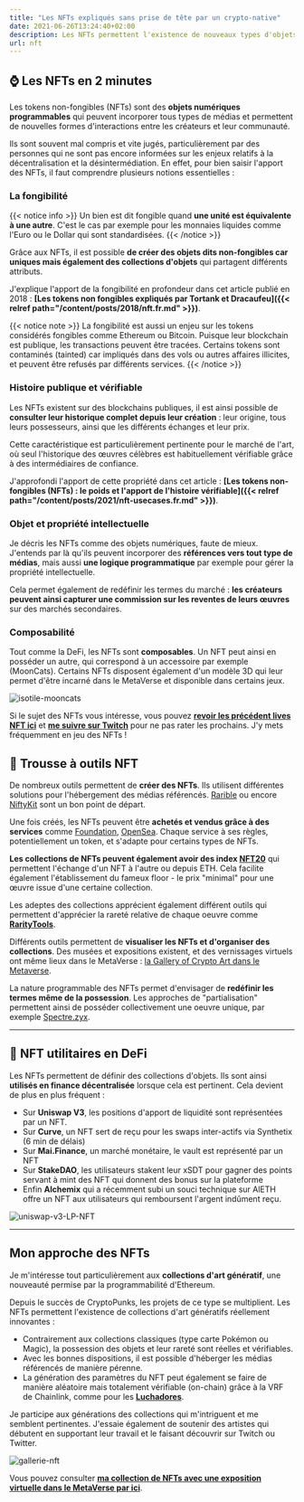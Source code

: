 ```yaml
---
title: "Les NFTs expliqués sans prise de tête par un crypto-native"
date: 2021-06-26T13:24:40+02:00
description: Les NFTs permettent l'existence de nouveaux types d'objets numériques dont peu encore comprennent réellement l'apport. Je vous explique les fondamentaux, ce qu'ils permettent de faire et comment les mobiliser.
url: nft
---
```


## ⌚ Les NFTs en 2 minutes

Les tokens non-fongibles (NFTs) sont des **objets numériques programmables** qui peuvent incorporer tous types de médias et permettent de nouvelles formes d'interactions entre les créateurs et leur communauté.

Ils sont souvent mal compris et vite jugés, particulièrement par des personnes qui ne sont pas encore informées sur les enjeux relatifs à la décentralisation et la désintermédiation. En effet, pour bien saisir l'apport des NFTs, il faut comprendre plusieurs notions essentielles :

### La fongibilité

{{< notice info >}}
Un bien est dit fongible quand **une unité est équivalente à une autre**. C'est le cas par exemple pour les monnaies liquides comme l'Euro ou le Dollar qui sont standardisées.
{{< /notice >}}

Grâce aux NFTs, il est possible **de créer des objets dits non-fongibles car uniques mais également des collections d'objets** qui partagent différents attributs. 

J'explique l'apport de la fongibilité en profondeur dans cet article publié en 2018 : **[Les tokens non fongibles expliqués par Tortank et Dracaufeu]({{< relref path="/content/posts/2018/nft.fr.md" >}})**.

{{< notice note >}}
La fongibilité est aussi un enjeu sur les tokens considérés fongibles comme Ethereum ou Bitcoin. Puisque leur blockchain est publique, les transactions peuvent être tracées. Certains tokens sont contaminés (tainted) car impliqués dans des vols ou autres affaires illicites, et peuvent être refusés par différents services.
{{< /notice >}}

### Histoire publique et vérifiable

Les NFTs existent sur des blockchains publiques, il est ainsi possible de **consulter leur historique complet depuis leur création** : leur origine, tous leurs possesseurs, ainsi que les différents échanges et leur prix.

Cette caractéristique est particulièrement pertinente pour le marché de l'art, où seul l'historique des œuvres célèbres est habituellement vérifiable grâce à des intermédiaires de confiance.

J'approfondi l'apport de cette propriété dans cet article : **[Les tokens non-fongibles (NFTs) : le poids et l'apport de l'histoire vérifiable]({{< relref path="/content/posts/2021/nft-usecases.fr.md" >}})**.

### Objet et propriété intellectuelle

Je décris les NFTs comme des objets numériques, faute de mieux. J'entends par là qu'ils peuvent incorporer des **références vers tout type de médias**, mais aussi **une logique programmatique** par exemple pour gérer la propriété intellectuelle. 

Cela permet également de redéfinir les termes du marché : **les créateurs peuvent ainsi capturer une commission sur les reventes de leurs œuvres** sur des marchés secondaires.


### Composabilité

Tout comme la DeFi, les NFTs sont **composables**. Un NFT peut ainsi en posséder un autre, qui correspond à un accessoire par exemple (MoonCats). Certains NFTs disposent également d'un modèle 3D qui leur permet d'être incarné dans le MetaVerse et disponible dans certains jeux.

![isotile-mooncats](/img/others/isotile-mooncats.png "☝ Mes MoonCats qui se pavannent dans leur chambre grâce à Isotile.")

Si le sujet des NFTs vous intéresse, vous pouvez **[revoir les précédent lives NFT ici](https://www.youtube.com/watch?v=buCQbnM6mHw&list=PLreQl_vxgtPj0CF6Bsh7GPn_r9Vlm-kqz)** et **[me suivre sur Twitch](https://twitch.tv/tokenbrice/)** pour ne pas rater les prochains. J'y mets fréquemment en jeu des NFTs !

## 🧰 Trousse à outils NFT

De nombreux outils permettent de **créer des NFTs**. Ils utilisent différentes solutions pour l'hébergement des médias référencés. [Rarible](https://rarible.com/) ou encore [NiftyKit](https://niftykit.com/) sont un bon point de départ.

Une fois créés, les NFTs peuvent être **achetés et vendus grâce à des services** comme [Foundation](https://foundation.app/), [OpenSea](https://opensea.io/). Chaque service à ses règles, potentiellement un token, et s'adapte pour certains types de NFTs.

**Les collections de NFTs peuvent également avoir des index [NFT20](https://nft20.io/)** qui permettent l'échange d'un NFT à l'autre ou depuis ETH. Cela facilite également l'établissement du fameux floor - le prix "minimal" pour une œuvre issue d'une certaine collection.

Les adeptes des collections apprécient également différent outils qui permettent d'apprécier la rareté relative de chaque oeuvre comme **[RarityTools](https://rarity.tools/)**.

Différents outils permettent de **visualiser les NFTs et d'organiser des collections**. Des musées et expositions existent, et des vernissages virtuels ont même lieux dans le MetaVerse : [la Gallery of Crypto Art dans le Metaverse](https://www.artsy.net/gallery-of-crypto-art).

La nature programmable des NFTs permet d'envisager de **redéfinir les termes même de la possession**. Les approches de "partialisation" permettent ainsi de posséder collectivement une oeuvre unique, par exemple [Spectre.zyx](https://spectre.xyz/).

---

## 🧪 NFT utilitaires en DeFi

Les NFTs permettent de définir des collections d'objets. Ils sont ainsi **utilisés en finance décentralisée** lorsque cela est pertinent. Cela devient de plus en plus fréquent :

*   Sur **Uniswap V3**, les positions d'apport de liquidité sont représentées par un NFT.
*   Sur **Curve**, un NFT sert de reçu pour les swaps inter-actifs via Synthetix (6 min de délais)
*   Sur **Mai.Finance**, un marché monétaire, le vault est représenté par un NFT
*   Sur **StakeDAO**, les utilisateurs stakent leur xSDT pour gagner des points servant à mint des NFT qui donnent des bonus sur la plateforme
*   Enfin **Alchemix** qui a récemment subi un souci technique sur AlETH offre un NFT aux utilisateurs qui remboursent l'argent indûment reçu. 

![uniswap-v3-LP-NFT](/img/others/uniswapv3-lp-nft.gif "Visuel d'un NFT-LP Uniswap V3")

---

## Mon approche des NFTs

Je m'intéresse tout particulièrement aux **collections d'art génératif**, une nouveauté permise par la programmabilité d'Ethereum.

Depuis le succès de CryptoPunks, les projets de ce type se multiplient. Les NFTs permettent l'existence de collections d'art génératifs réellement innovantes :
- Contrairement aux collections classiques (type carte Pokémon ou Magic), la possession des objets et leur rareté sont réelles et vérifiables.
- Avec les bonnes dispositions, il est possible d'héberger les médias référencés de manière pérenne.
- La génération des paramètres du NFT peut également se faire de manière aléatoire mais totalement vérifiable (on-chain) grâce à la VRF de Chainlink, comme pour les **[Luchadores](https://luchadores.io)**.

Je participe aux générations des collections qui m'intriguent et me semblent pertinentes. J'essaie également de soutenir des artistes qui débutent en supportant leur travail et le faisant découvrir sur Twitch ou Twitter. 

![gallerie-nft](/img/others/gallerie-nft.png "Exposition virtuelle de mes NFTs")

Vous pouvez consulter **[ma collection de NFTs avec une exposition virtuelle dans le MetaVerse par ici](https://oncyber.io/tokenbrice)**.